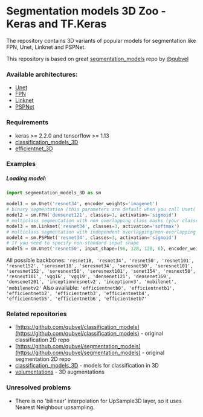 # Segmentation models 3D Zoo - Keras and TF.Keras

The repository contains 3D variants of popular models for segmentation like FPN, Unet, Linknet and PSPNet. 

This repository is based on great [segmentation_models](https://github.com/qubvel/segmentation_models) repo by [@qubvel](https://github.com/qubvel/)

### Available architectures: 
-  [Unet](https://arxiv.org/abs/1505.04597>)
-  [FPN](http://presentations.cocodataset.org/COCO17-Stuff-FAIR.pdf)
-  [Linknet](https://arxiv.org/abs/1707.03718)
-  [PSPNet](https://arxiv.org/abs/1612.01105)

### Requirements

* keras >= 2.2.0 and tensorflow >= 1.13
* [classification_models_3D](https://github.com/ZFTurbo/classification_models_3D)
* [efficientnet_3D](https://github.com/ZFTurbo/efficientnet_3D)

### Examples 

##### Loading model:

```python
import segmentation_models_3D as sm

model1 = sm.Unet('resnet34', encoder_weights='imagenet')
# binary segmentation (this parameters are default when you call Unet('resnet34')
model2 = sm.FPN('densenet121', classes=1, activation='sigmoid')
# multiclass segmentation with non overlapping class masks (your classes + background)
model3 = sm.Linknet('resnet34', classes=3, activation='softmax')
# multiclass segmentation with independent overlapping/non-overlapping class masks
model4 = sm.PSPNet('resnet34', classes=3, activation='sigmoid')
# If you need to specify non-standard input shape
model5 = sm.Unet('resnet50', input_shape=(96, 128, 128, 6), encoder_weights=None)
```

All possible backbones: `'resnet18, 'resnet34', 'resnet50', 'resnet101', 'resnet152', 'seresnet18', 'seresnet34', 'seresnet50', 'seresnet101', 'seresnet152', 'seresnext50', 'seresnext101', 'senet154', 'resnext50', 'resnext101', 'vgg16', 'vgg19', 'densenet121', 'densenet169', 'densenet201', 'inceptionresnetv2', 'inceptionv3', 'mobilenet', 'mobilenetv2'`
Also available: `'efficientnetb0', 'efficientnetb1', 'efficientnetb2', 'efficientnetb3', 'efficientnetb4', 'efficientnetb5', 'efficientnetb6', 'efficientnetb7'`

### Related repositories

 * [https://github.com/qubvel/classification_models](https://github.com/qubvel/classification_models) - original classification 2D repo
 * [https://github.com/qubvel/segmentation_models](https://github.com/qubvel/segmentation_models) - original segmentation 2D repo
 * [classification_models_3D](https://github.com/ZFTurbo/classification_models_3D) - models for classification in 3D
 * [volumentations](https://github.com/ZFTurbo/volumentations) - 3D augmentations
 
### Unresolved problems

* There is no 'bilinear' interpolation for UpSample3D layer, so it uses Nearest Neighbour upsampling.
 
